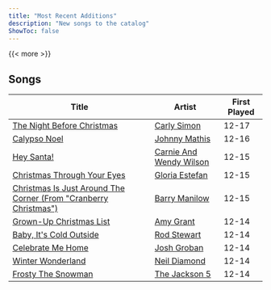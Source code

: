 ```yaml
---
title: "Most Recent Additions"
description: "New songs to the catalog"
ShowToc: false
---
```


{{< more >}}

## Songs
Title | Artist | First Played 
----- | ------ | ----------- 
[The Night Before Christmas](/songs/the-night-before-christmas) | [Carly Simon](/artists/carly-simon-33917) | 12-17
[Calypso Noel](/songs/calypso-noel) | [Johnny Mathis](/artists/johnny-mathis-14581) | 12-16
[Hey Santa!](/songs/hey-santa) | [Carnie And Wendy Wilson](/artists/carnie-and-wendy-wilson-56227) | 12-15
[Christmas Through Your Eyes](/songs/christmas-through-your-eyes) | [Gloria Estefan](/artists/gloria-estefan-31888) | 12-15
[Christmas Is Just Around The Corner (From "Cranberry Christmas")](/songs/christmas-is-just-around-the-corner-from-cranberry-christmas) | [Barry Manilow](/artists/barry-manilow-31897) | 12-15
[Grown-Up Christmas List](/songs/grown-up-christmas-list) | [Amy Grant](/artists/amy-grant-3053) | 12-14
[Baby, It's Cold Outside](/songs/baby-its-cold-outside) | [Rod Stewart](/artists/rod-stewart-2202) | 12-14
[Celebrate Me Home](/songs/celebrate-me-home) | [Josh Groban](/artists/josh-groban-58260) | 12-14
[Winter Wonderland](/songs/winter-wonderland) | [Neil Diamond](/artists/neil-diamond-7052) | 12-14
[Frosty The Snowman](/songs/frosty-the-snowman) | [The Jackson 5](/artists/the-jackson-5-35053) | 12-14

